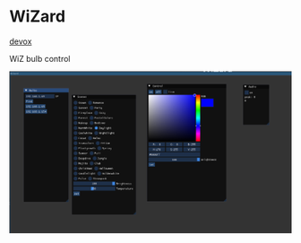 # WiZard

[devox](https://github.com/xTarzx/devox)

WiZ bulb control

![](https://github.com/xTarzx/wizard/blob/master/docs/img/wizard.png)
